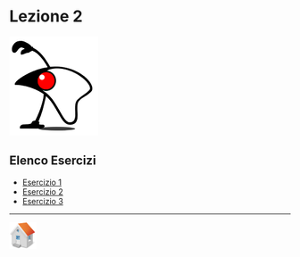 # Lezione 2

![Duke][duke_exercise_small]

## Elenco Esercizi
- [Esercizio 1](exercise1/README.md)
- [Esercizio 2](exercise2/README.md)
- [Esercizio 3](exercise3/README.md)

***
[![Home][img_home]][href_home]

[duke_think_small]: <../../../../resources/images/duke/duke_think_small.png>
[duke_exercise_small]: <../../../../resources/images/duke/duke_exercise_small.png>
<!-- Definizione dei link per la navigazione -->
[img_wip]: <../../../../resources/images/commons/workinprogress.png>
[img_home]: <../../../../resources/images/navigation/home.png>
[href_home]: <https://groppedev.github.io/java-getting-started/>

